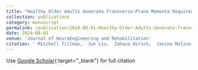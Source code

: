 ```yaml
---
title: "Healthy Older Adults Generate Transverse-Plane Momenta Required for 90$^circ$ Turns While Walking during the Same Phases of Gait as Used in Straight-Line Gait"
collection: publications
category: manuscript
permalink: /publication/2024-08-01-Healthy-Older-Adults-Generate-Transverse-Plane-Momenta-Required-for-90circ-Turns-While-Walking-during-the-Same-Phases-of-Gait-as-Used-in-Straight-Line-Gait
date: 2024-08-01
venue: 'Journal of NeuroEngineering and Rehabilitation'
citation: ' Mitchell Tillman,  Jun Liu,  Zahava Hirsch,  Janine Molino,  Antonia Zaferiou, &quot;Healthy Older Adults Generate Transverse-Plane Momenta Required for 90$^circ$ Turns While Walking during the Same Phases of Gait as Used in Straight-Line Gait.&quot; Journal of NeuroEngineering and Rehabilitation, 2024.'
---
```

Use [Google Scholar](https://scholar.google.com/scholar?q=Healthy+Older+Adults+Generate+Transverse+Plane+Momenta+Required+for+90$^circ$+Turns+While+Walking+during+the+Same+Phases+of+Gait+as+Used+in+Straight+Line+Gait){:target="_blank"} for full citation